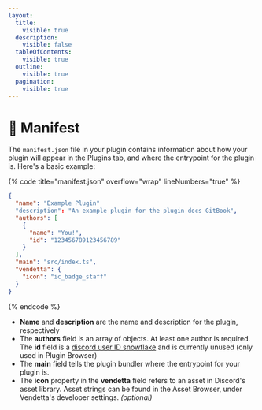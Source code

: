 ```yaml
---
layout:
  title:
    visible: true
  description:
    visible: false
  tableOfContents:
    visible: true
  outline:
    visible: true
  pagination:
    visible: true
---
```


# 📜 Manifest

The `manifest.json` file in your plugin contains information about how your plugin will appear in the Plugins tab, and where the entrypoint for the plugin is. Here's a basic example:

{% code title="manifest.json" overflow="wrap" lineNumbers="true" %}
```json
{
  "name": "Example Plugin"
  "description": "An example plugin for the plugin docs GitBook",
  "authors": [
    {
      "name": "You!",
      "id": "123456789123456789"
    }
  ],
  "main": "src/index.ts",
  "vendetta": {
    "icon": "ic_badge_staff"
  }
}
```
{% endcode %}

* **Name** and **description** are the name and description for the plugin, respectively
* The **authors** field is an array of objects. At least one author is required. The **id** field is a [discord user ID snowflake](https://discord.com/developers/docs/reference#snowflakes) and is currently unused (only used in Plugin Browser)
* The **main** field tells the plugin bundler where the entrypoint for your plugin is.
* The **icon** property in the **vendetta** field refers to an asset in Discord's asset library. Asset strings can be found in the Asset Browser, under Vendetta's developer settings. _(optional)_

